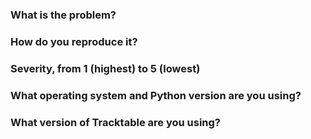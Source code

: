 <!-- 
    Template for Tracktable bug report
-->

### What is the problem?

<!--
    Example: Python interpreter crashes on startup.
-->

### How do you reproduce it?

<!-- 
    If at all possible, include a code sample either inline or as an attachment to the issue.  Remember not to upload any OUO.

    For example:
    ```
    >>> import tracktable
    ```

    If data files are involved, please attach a small (<1MB) file
-->

### Severity, from 1 (highest) to 5 (lowest)

<!--
    Meanings of each level:
    
    1. Tracktable does not work at all because of this bug
    2. I cannot make progress on my project because of this bug and deadlines are looming
    3. I cannot make progress on my project because of this bug
    4. I can work around this bug with difficulty
    5. I can work around this bug easily
-->

### What operating system and Python version are you using?

<!-- 
    Example: Linux; Python 3.8 via Anaconda
-->

### What version of Tracktable are you using?

<!--
    Examples:
        Tracktable 1.3.0, installed via pip
        Tracktable Develop, built from source on 2020/06/10
-->